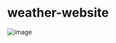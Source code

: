 # weather-website
![image](https://github.com/commmrade/weather-website/assets/45066731/d4c6970d-ee96-4c03-8cda-9702a3dc8e98)
